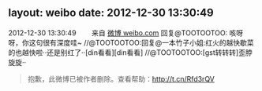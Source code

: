 layout: weibo
date: 2012-12-30 13:30:49
---
2012-12-30 13:30:49  &nbsp;&nbsp;&nbsp;&nbsp;&nbsp;&nbsp; 来自 <a href="http://weibo.com/" rel="nofollow">微博 weibo.com</a>
回复@TOOTOOTOO: 咳呀呀，你这句很有深度哇~ //@TOOTOOTOO:回复@一本竹子小姐:红火的越快歇菜的也越快啦··还是别红了··[din看看][din看看] //@TOOTOOTOO:[gst转转转]歪脖旋旋··
>  抱歉，此微博已被作者删除。查看帮助：http://t.cn/Rfd3rQV
